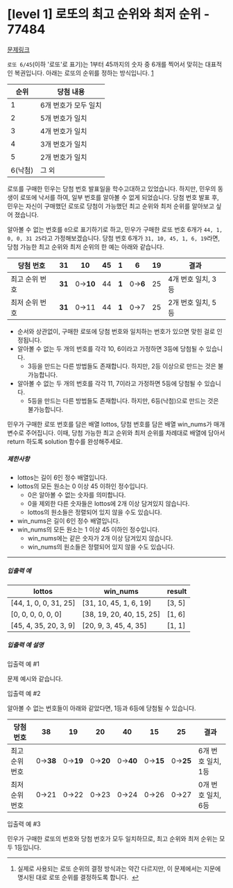 
# [level 1] 로또의 최고 순위와 최저 순위 - 77484
[문제링크](https://school.programmers.co.kr/learn/courses/30/lessons/77484)

`로또 6/45`(이하 '로또'로 표기)는 1부터 45까지의 숫자 중 6개를 찍어서 맞히는 대표적인 복권입니다. 아래는 로또의 순위를 정하는 방식입니다. [1](#fn1)




| 순위 | 당첨 내용 |
| --- | --- |
| 1 | 6개 번호가 모두 일치 |
| 2 | 5개 번호가 일치 |
| 3 | 4개 번호가 일치 |
| 4 | 3개 번호가 일치 |
| 5 | 2개 번호가 일치 |
| 6(낙첨) | 그 외 |


로또를 구매한 민우는 당첨 번호 발표일을 학수고대하고 있었습니다. 하지만, 민우의 동생이 로또에 낙서를 하여, 일부 번호를 알아볼 수 없게 되었습니다. 당첨 번호 발표 후, 민우는 자신이 구매했던 로또로 당첨이 가능했던 최고 순위와 최저 순위를 알아보고 싶어 졌습니다.   

알아볼 수 없는 번호를 `0`으로 표기하기로 하고, 민우가 구매한 로또 번호 6개가 `44, 1, 0, 0, 31 25`라고 가정해보겠습니다. 당첨 번호 6개가 `31, 10, 45, 1, 6, 19`라면, 당첨 가능한 최고 순위와 최저 순위의 한 예는 아래와 같습니다.




| 당첨 번호 | 31 | 10 | 45 | 1 | 6 | 19 | 결과 |
| --- | --- | --- | --- | --- | --- | --- | --- |
| 최고 순위 번호 | **31** | 0→**10** | 44 | **1** | 0→**6** | 25 | 4개 번호 일치, 3등 |
| 최저 순위 번호 | **31** | 0→11 | 44 | **1** | 0→7 | 25 | 2개 번호 일치, 5등 |


* 순서와 상관없이, 구매한 로또에 당첨 번호와 일치하는 번호가 있으면 맞힌 걸로 인정됩니다.
* 알아볼 수 없는 두 개의 번호를 각각 10, 6이라고 가정하면 3등에 당첨될 수 있습니다.
	+ 3등을 만드는 다른 방법들도 존재합니다. 하지만, 2등 이상으로 만드는 것은 불가능합니다.
* 알아볼 수 없는 두 개의 번호를 각각 11, 7이라고 가정하면 5등에 당첨될 수 있습니다.
	+ 5등을 만드는 다른 방법들도 존재합니다. 하지만, 6등(낙첨)으로 만드는 것은 불가능합니다.


민우가 구매한 로또 번호를 담은 배열 lottos, 당첨 번호를 담은 배열 win\_nums가 매개변수로 주어집니다. 이때, 당첨 가능한 최고 순위와 최저 순위를 차례대로 배열에 담아서 return 하도록 solution 함수를 완성해주세요. 


##### 제한사항


* lottos는 길이 6인 정수 배열입니다.
* lottos의 모든 원소는 0 이상 45 이하인 정수입니다.
	+ 0은 알아볼 수 없는 숫자를 의미합니다.
	+ 0을 제외한 다른 숫자들은 lottos에 2개 이상 담겨있지 않습니다.
	+ lottos의 원소들은 정렬되어 있지 않을 수도 있습니다.
* win\_nums은 길이 6인 정수 배열입니다.
* win\_nums의 모든 원소는 1 이상 45 이하인 정수입니다.
	+ win\_nums에는 같은 숫자가 2개 이상 담겨있지 않습니다.
	+ win\_nums의 원소들은 정렬되어 있지 않을 수도 있습니다.




---


##### 입출력 예




| lottos | win\_nums | result |
| --- | --- | --- |
| [44, 1, 0, 0, 31, 25] | [31, 10, 45, 1, 6, 19] | [3, 5] |
| [0, 0, 0, 0, 0, 0] | [38, 19, 20, 40, 15, 25] | [1, 6] |
| [45, 4, 35, 20, 3, 9] | [20, 9, 3, 45, 4, 35] | [1, 1] |


##### 입출력 예 설명


입출력 예 #1  

문제 예시와 같습니다.


입출력 예 #2  

알아볼 수 없는 번호들이 아래와 같았다면, 1등과 6등에 당첨될 수 있습니다. 




| 당첨 번호 | 38 | 19 | 20 | 40 | 15 | 25 | 결과 |
| --- | --- | --- | --- | --- | --- | --- | --- |
| 최고 순위 번호 | 0→**38** | 0→**19** | 0→**20** | 0→**40** | 0→**15** | 0→**25** | 6개 번호 일치, 1등 |
| 최저 순위 번호 | 0→21 | 0→22 | 0→23 | 0→24 | 0→26 | 0→27 | 0개 번호 일치, 6등 |


입출력 예 #3  

민우가 구매한 로또의 번호와 당첨 번호가 모두 일치하므로, 최고 순위와 최저 순위는 모두 1등입니다. 





---


1. 실제로 사용되는 로또 순위의 결정 방식과는 약간 다르지만, 이 문제에서는 지문에 명시된 대로 로또 순위를 결정하도록 합니다.  [↩](#fnref1)



